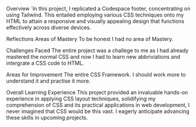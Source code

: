 Overview
`In this project, I replicated a Codespace footer, concentrating on using Tailwind. This entailed employing various CSS techniques onto my HTML to attain a responsive and visually appealing design that functions effectively across diverse devices.

Reflections
Areas of Mastery
To be honest I had no area of Mastery. 

Challenges Faced
The entire project was a challege to me as I had already mastered the normal CSS and now I had to learn new abbriviations and intergrate a CSS code to HTML. 

Areas for Improvement
The entire CSS Framework. I should work more to understand it and practise it more.

Overall Learning Experience
This project provided an invaluable hands-on experience in applying CSS layout techniques, solidifying my comprehension of CSS and its practical applications in web development, I never imagined that CSS would be this vast. I eagerly anticipate advancing these skills in upcoming projects.
